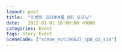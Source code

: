 ```yaml
---
layout: post
title:  "이벤트_2019여름_0화_오프닝"
date:   2022-01-01 16:00:00 +0000
categories: Event
Tags: Story Event
SceneCode: ["scene_evt190627_cp0_q1_s10"]
---
```

